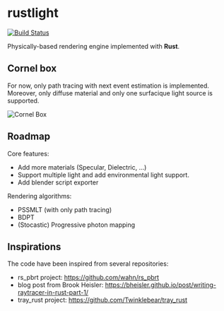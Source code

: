 # rustlight

[![Build Status](https://travis-ci.org/beltegeuse/rustlight.svg?branch=master)](https://travis-ci.org/beltegeuse/rustlight)

Physically-based rendering engine implemented with **Rust**.

## Cornel box

For now, only path tracing with next event estimation is implemented. Moreover, only diffuse material and only one surfacique light source is supported.

![Cornel Box](http://beltegeuse.s3-website-ap-northeast-1.amazonaws.com/rustlight/cbox.png)

## Roadmap

Core features: 

- Add more materials (Specular, Dielectric, ...)
- Support multiple light and add environmental light support.
- Add blender script exporter

Rendering algorithms:

- PSSMLT (with only path tracing)
- BDPT
- (Stocastic) Progressive photon mapping

## Inspirations

The code have been inspired from several repositories:

- rs_pbrt project: https://github.com/wahn/rs_pbrt
- blog post from Brook Heisler: https://bheisler.github.io/post/writing-raytracer-in-rust-part-1/
- tray_rust project: https://github.com/Twinklebear/tray_rust